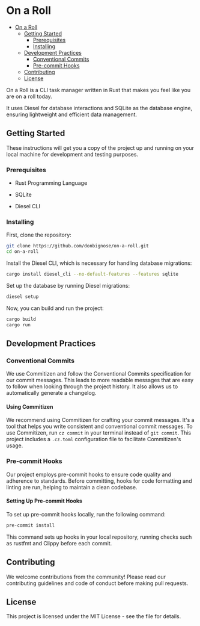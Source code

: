 # On a Roll

<!--toc:start-->

- [On a Roll](#on-a-roll)
  - [Getting Started](#getting-started)
    - [Prerequisites](#prerequisites)
    - [Installing](#installing)
  - [Development Practices](#development-practices)
    - [Conventional Commits](#conventional-commits)
    - [Pre-commit Hooks](#pre-commit-hooks)
  - [Contributing](#contributing)
  - [License](#license)
  <!--toc:end-->

On a Roll is a CLI task manager written in Rust that makes you feel like you are
on a roll today.

It uses Diesel for database interactions and SQLite as the database engine,
ensuring lightweight and efficient data management.

## Getting Started

These instructions will get you a copy of the project up and running on your
local machine for development and testing purposes.

### Prerequisites

- Rust Programming Language

- SQLite

- Diesel CLI

### Installing

First, clone the repository:

```sh
git clone https://github.com/donbignose/on-a-roll.git
cd on-a-roll
```

Install the Diesel CLI, which is necessary for handling database migrations:

```sh
cargo install diesel_cli --no-default-features --features sqlite
```

Set up the database by running Diesel migrations:

```sh
diesel setup
```

Now, you can build and run the project:

```sh
cargo build
cargo run
```

## Development Practices

### Conventional Commits

We use Commitizen and follow the Conventional Commits specification for our
commit messages. This leads to more readable messages that are easy to follow
when looking through the project history. It also allows us to automatically
generate a changelog.

#### Using Commitizen

We recommend using Commitizen for crafting your commit messages. It's a tool
that helps you write consistent and conventional commit messages. To use
Commitizen, run `cz commit` in your terminal instead of `git commit`. This
project includes a `.cz.toml` configuration file to facilitate Commitizen's
usage.

### Pre-commit Hooks

Our project employs pre-commit hooks to ensure code quality and adherence to
standards. Before committing, hooks for code formatting and linting are run,
helping to maintain a clean codebase.

#### Setting Up Pre-commit Hooks

To set up pre-commit hooks locally, run the following command:

```sh
pre-commit install
```

This command sets up hooks in your local repository, running checks such as
rustfmt and Clippy before each commit.

## Contributing

We welcome contributions from the community! Please read our contributing
guidelines and code of conduct before making pull requests.

## License

This project is licensed under the MIT License - see the file for details.
